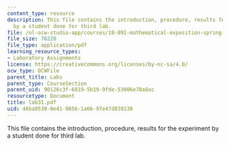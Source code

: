 ```yaml
---
content_type: resource
description: This file contains the introduction, procedure, results for the experiment
  by a student done for third lab.
file: /ol-ocw-studio-app/courses/18-091-mathematical-exposition-spring-2005/46ba05300e4196561a6697e47d839138_lab31.pdf
file_size: 76228
file_type: application/pdf
learning_resource_types:
- Laboratory Assignments
license: https://creativecommons.org/licenses/by-nc-sa/4.0/
ocw_type: OCWFile
parent_title: Labs
parent_type: CourseSection
parent_uid: 90126c3f-6819-5b19-9fde-53006e78a8ac
resourcetype: Document
title: lab31.pdf
uid: 46ba0530-0e41-9656-1a66-97e47d839138
---
```

This file contains the introduction, procedure, results for the experiment by a student done for third lab.